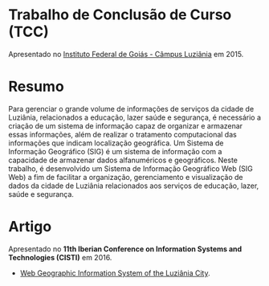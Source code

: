 # Trabalho de Conclusão de Curso (TCC)
Apresentado no [Instituto Federal de Goiás - Câmpus Luziânia](https://www.ifg.edu.br/luziania) em 2015.

# Resumo
Para gerenciar o grande volume de informações de serviços da cidade de Luziânia, relacionados a educação, lazer saúde e segurança, é necessário a criação de um sistema de informação capaz de organizar e armazenar essas informações, além de realizar o tratamento computacional das informações que indicam localização geográfica. Um Sistema de Informação Geográfico (SIG) é um sistema de informação com a capacidade de armazenar dados alfanuméricos e geográficos. Neste trabalho, é desenvolvido um Sistema de Informação Geográfico Web (SIG Web) a fim de facilitar a organização, gerenciamento e visualização de dados da cidade de Luziânia relacionados aos serviços de educação, lazer, saúde e segurança.

# Artigo
Apresentado no **11th Iberian Conference on Information Systems and Technologies (CISTI)** em 2016. 
- [Web Geographic Information System of the Luziânia City](https://ieeexplore.ieee.org/document/7521374).
